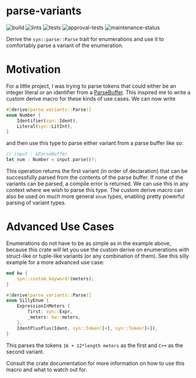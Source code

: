 # parse-variants
![build](https://github.com/geo-ant/parse-variants/actions/workflows/build.yml/badge.svg?branch=main)
![lints](https://github.com/geo-ant/parse-variants/actions/workflows/lints.yml/badge.svg?branch=main)
![tests](https://github.com/geo-ant/parse-variants/actions/workflows/tests.yml/badge.svg?branch=main)
![approval-tests](https://github.com/geo-ant/parse-variants/actions/workflows/approval-tests.yml/badge.svg?branch=main)
![maintenance-status](https://img.shields.io/badge/maintenance-passively--maintained-yellowgreen.svg)

Derive the `syn::parse::Parse` trait for enumerations and use it to comfortably parse 
a variant of the enumeration.

# Motivation
For a little project, I was trying to parse tokens that could either be an integer literal or an identifier
from a [ParseBuffer](https://docs.rs/syn/1.0/syn/parse/struct.ParseBuffer.html). This inspired me
to write a custom derive macro for these kinds of use cases. We can now write
```rust
#[derive(parse_variants::Parse)]
enum Number {
    Identifier(syn::Ident),
    Literal(syn::LitInt),
}
```
and then use this type to parse either variant from a parse buffer like so:

```rust
// input : &ParseBuffer
let num : Number = input.parse()?;
```

This operation returns the first variant (in order of declaration) that can 
be successfully parsed from the contents of the parse buffer.
If none of the variants can be parsed, a compile error is returned. We can use this in any context
where we wish to parse this type. The custom derive macro can also be used on
much more general `enum` types, enabling pretty powerful parsing of variant types.

# Advanced Use Cases
Enumerations do not have to be as simple as in the example above, because this crate will let you
use the custom derive on enumerations with struct-like or tuple-like variants (or any
combination of them). See this silly example for a more advanced use case:
```rust
mod kw {
    syn::custom_keyword!(meters);
}

#[derive(parse_variants::Parse)]
enum SillyEnum {
    ExpressionInMeters {
        first: syn::Expr,
        _meters: kw::meters,
    },
    IdentPlusPlus(Ident, syn::Token![+], syn::Token![+]),
}
```
This parses the tokens `16 + 12*length meters` as the first and `C++` as the second variant.

Consult the crate documentation for more information on how to use this macro and what to watch out for.
